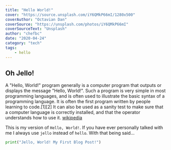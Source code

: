 ```yaml
---
title: "Hello World!"
cover: "https://source.unsplash.com/iY6QMkP66mI/1280x500"
coverAuthor: "Octavian Dan"
coverSource: "https://unsplash.com/photos/iY6QMkP66mI"
coverSourceText: "Unsplash"
author: "chefbc"
date: "2020-04-24"
category: "tech"
tags:
    - hello
---
```


## Oh Jello!

A "Hello, World!" program generally is a computer program that outputs or displays the message "Hello, World!". Such a program is very simple in most programming languages, and is often used to illustrate the basic syntax of a programming language. It is often the first program written by people learning to code.[1][2] It can also be used as a sanity test to make sure that a computer language is correctly installed, and that the operator understands how to use it. [wikipedia](https://en.wikipedia.org/wiki/%22Hello,_World!%22_program)

This is my version of `Hello, World!`.  If you have ever personally talked with me I always use `jello` instead of `hello`.  With that being said...

```python
print("Jello, World! My First Blog Post!")
```

